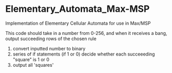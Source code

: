 # Elementary_Automata_Max-MSP
Implementation of Elementary Cellular Automata for use in Max/MSP

This code should take in a number from 0-256, and when it receives a bang, output succeeding rows of the chosen rule

1. convert inputted number to binary
2. series of if statements (if 1 or 0) decide whether each succeeeding "square" is 1 or 0
3. output all 'squares'

